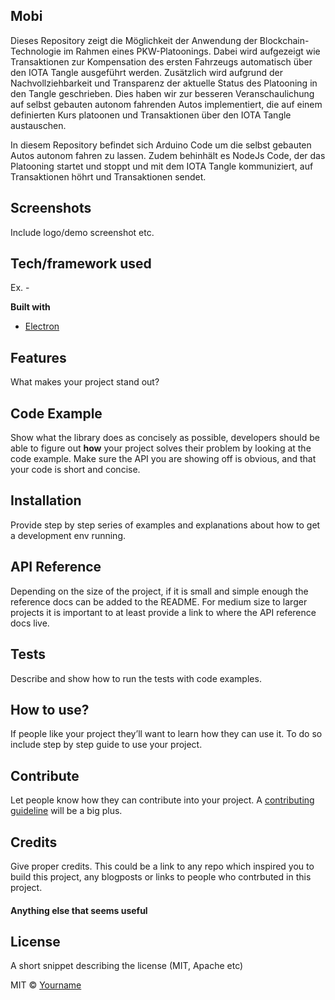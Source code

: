 ## Mobi
Dieses Repository zeigt die Möglichkeit der Anwendung der Blockchain-Technologie im Rahmen eines PKW-Platoonings.
Dabei wird aufgezeigt wie Transaktionen zur Kompensation des ersten Fahrzeugs automatisch über den IOTA Tangle ausgeführt werden. Zusätzlich wird aufgrund der Nachvollziehbarkeit und Transparenz der aktuelle Status des Platooning in den Tangle geschrieben. Dies haben wir zur besseren Veranschaulichung auf selbst gebauten autonom fahrenden Autos implementiert, die auf einem definierten Kurs platoonen und Transaktionen über den IOTA Tangle austauschen.

In diesem Repository befindet sich Arduino Code um die selbst gebauten Autos autonom fahren zu lassen. Zudem behinhält es NodeJs Code, der das Platooning startet und stoppt und mit dem IOTA Tangle kommuniziert, auf Transaktionen höhrt und Transaktionen sendet.

## Screenshots
Include logo/demo screenshot etc.

## Tech/framework used
Ex. -

<b>Built with</b>
- [Electron](https://electron.atom.io)

## Features
What makes your project stand out?

## Code Example
Show what the library does as concisely as possible, developers should be able to figure out **how** your project solves their problem by looking at the code example. Make sure the API you are showing off is obvious, and that your code is short and concise.

## Installation
Provide step by step series of examples and explanations about how to get a development env running.

## API Reference

Depending on the size of the project, if it is small and simple enough the reference docs can be added to the README. For medium size to larger projects it is important to at least provide a link to where the API reference docs live.

## Tests
Describe and show how to run the tests with code examples.

## How to use?
If people like your project they’ll want to learn how they can use it. To do so include step by step guide to use your project.

## Contribute

Let people know how they can contribute into your project. A [contributing guideline](https://github.com/zulip/zulip-electron/blob/master/CONTRIBUTING.md) will be a big plus.

## Credits
Give proper credits. This could be a link to any repo which inspired you to build this project, any blogposts or links to people who contrbuted in this project.

#### Anything else that seems useful

## License
A short snippet describing the license (MIT, Apache etc)

MIT © [Yourname]()
